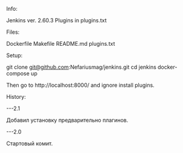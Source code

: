 
Info:

Jenkins ver. 2.60.3
Plugins in plugins.txt

Files:

Dockerfile
Makefile
README.md
plugins.txt

Setup:

git clone git@github.com:Nefariusmag/jenkins.git
cd jenkins
docker-compose up


Then go to http://localhost:8000/ and ignore install plugins.

History:

---2.1

Добавил установку предварительно плагинов.

---2.0

Стартовый комит.
